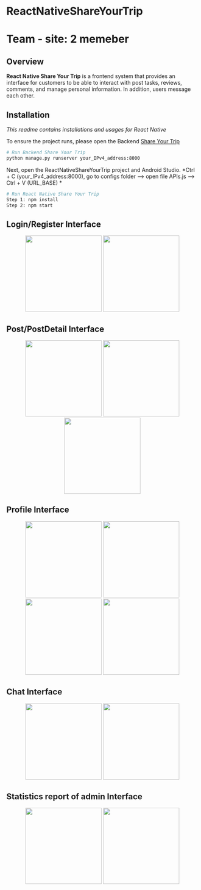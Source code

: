 ﻿# ReactNativeShareYourTrip

# Team - site: 2 memeber

## Overview

**React Native Share Your Trip** is a frontend system that provides an interface for customers to be able to interact with post tasks, reviews, comments, and manage personal information. In addition, users message each other.

## Installation
*This readme contains installations and usages for React Native*

To ensure the project runs, please open the Backend [Share Your Trip](https://github.com/ThanhVu080803/ShareYourTripDjango)

```bash
# Run Backend Share Your Trip
python manage.py runserver your_IPv4_address:8000
```

Next, open the ReactNativeShareYourTrip project and Android Studio.
*Ctrl + C (your_IPv4_address:8000), go to configs folder --> open file APIs.js --> Ctrl + V (URL_BASE) *

```bash
# Run React Native Share Your Trip
Step 1: npm install
Step 2: npm start
```

## Login/Register Interface
<p align="center">
    <img width="200px" src="./Image/DangKy.png">
    <img width="200px" src="./Image/DangNhap.png">
</p>

## Post/PostDetail Interface
<p align="center">
    <img width="200px" src="./Image/TrangChu.png">
    <img width="200px" src="./Image/ChiTietBaiDang.png">
    <img width="200px" src="./Image/TaoBaiDang.png">
</p>

## Profile Interface
<p align="center">
    <img width="200px" src="./Image/TrangCaNhan.png">
    <img width="200px" src="./Image/TrangCaNhanAdmin.png">
    <img width="200px" src="./Image/XemHoSo.png">
    <img width="200px" src="./Image/CapNhatTT.png">
</p>

## Chat Interface
<p align="center">
    <img width="200px" src="./Image/Chat.png">
    <img width="200px" src="./Image/DanhSachChat.png">
</p>

## Statistics report of admin Interface
<p align="center">
    <img width="200px" src="./Image/ThongKeBaoCao.png">
    <img width="200px" src="./Image/DanhSachBC.png">
</p>
